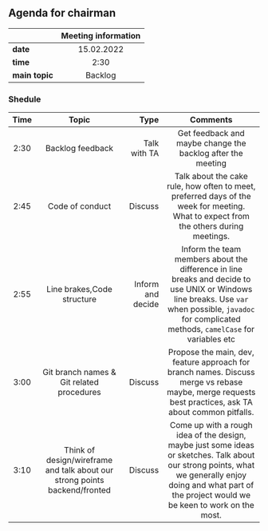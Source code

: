 ## Agenda for chairman 

|     | Meeting information |
| ---       |   :---:      |
| **date** | 15.02.2022    |
| **time** | 2:30          |
| **main topic**| Backlog  |
### Shedule
| Time       |      Topic     |  Type                  | Comments|
| :---:      |           :---:              |              ---:      |:---:|
| 2:30       |   Backlog feedback           | Talk with TA           | Get feedback and maybe change the backlog after the meeting|
| 2:45       |   Code of conduct            |   Discuss               | Talk about the cake rule, how often to meet, preferred days of the week for meeting. What to expect from the others during meetings.|
| 2:55       |   Line brakes,Code structure |   Inform and decide     |  Inform the team members about the difference in line breaks and decide to use UNIX or Windows line breaks. Use `var` when possible, `javadoc` for complicated methods, `camelCase` for variables etc      |
| 3:00       |   Git branch names & Git related procedures |  Discuss                | Propose the main, dev, feature approach for branch names. Discuss merge vs rebase maybe, merge requests best practices, ask TA about common pitfalls.
| 3:10       |   Think of design/wireframe and talk about our strong points backend/fronted  |  Discuss                | Come up with a rough idea of the design, maybe just some ideas or sketches. Talk about our strong points, what we generally enjoy doing and what part of the project would we be keen to work on the most.

